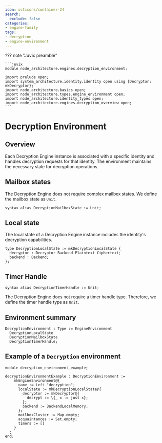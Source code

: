 ```yaml
---
icon: octicons/container-24
search:
  exclude: false
categories:
- engine-family
tags:
- decryption
- engine-environment
---
```


??? note "Juvix preamble"

    ```juvix
    module node_architecture.engines.decryption_environment;

    import prelude open;
    import system_architecture.identity.identity open using {Decryptor; mkDecryptor};
    import node_architecture.basics open;
    import node_architecture.types.engine_environment open;
    import node_architecture.identity_types open;
    import node_architecture.engines.decryption_overview open;
    ```

# Decryption Environment

## Overview

Each Decryption Engine instance is associated with a specific identity and handles decryption requests for that identity. The environment maintains the necessary state for decryption operations.

## Mailbox states

The Decryption Engine does not require complex mailbox states. We define the mailbox state as `Unit`.

```juvix
syntax alias DecryptionMailboxState := Unit;
```

## Local state

The local state of a Decryption Engine instance includes the identity's decryption capabilities.

```juvix
type DecryptionLocalState := mkDecryptionLocalState {
  decryptor : Decryptor Backend Plaintext Ciphertext;
  backend : Backend;
};
```

## Timer Handle

```juvix
syntax alias DecryptionTimerHandle := Unit;
```

The Decryption Engine does not require a timer handle type. Therefore, we define the timer handle type as `Unit`.

## Environment summary

```juvix
DecryptionEnvironment : Type := EngineEnvironment 
  DecryptionLocalState 
  DecryptionMailboxState 
  DecryptionTimerHandle;
```

## Example of a `Decryption` environment

```juvix extract-module-statements
module decryption_environment_example;

decryptionEnvironmentExample : DecryptionEnvironment :=
    mkEngineEnvironment@{
      name := Left "decryption";
      localState := mkDecryptionLocalState@{
        decryptor := mkDecryptor@{
          decrypt := \{_ x := just x};
        };
        backend := BackendLocalMemory;
      };
      mailboxCluster := Map.empty;
      acquaintances := Set.empty;
      timers := []
    }
  ;
end;
```
